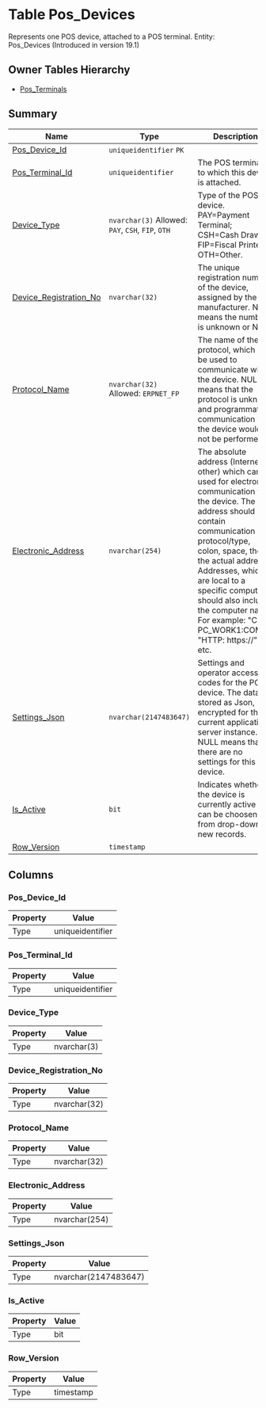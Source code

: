 # Table Pos_Devices

Represents one POS device, attached to a POS terminal. Entity: Pos_Devices (Introduced in version 19.1)

## Owner Tables Hierarchy

* [Pos_Terminals](Pos_Terminals.md)

## Summary

| Name | Type | Description |
| - | - | --- |
|[Pos_Device_Id](#pos_device_id)|`uniqueidentifier` `PK`||
|[Pos_Terminal_Id](#pos_terminal_id)|`uniqueidentifier` |The POS terminal, to which this device is attached.|
|[Device_Type](#device_type)|`nvarchar(3)` Allowed: `PAY`, `CSH`, `FIP`, `OTH`|Type of the POS device. PAY=Payment Terminal; CSH=Cash Drawer; FIP=Fiscal Printer; OTH=Other.|
|[Device_Registration_No](#device_registration_no)|`nvarchar(32)` |The unique registration number of the device, assigned by the manufacturer. NULL means the number is unknown or N/A.|
|[Protocol_Name](#protocol_name)|`nvarchar(32)` Allowed: `ERPNET_FP`|The name of the protocol, which can be used to communicate with the device. NULL means that the protocol is unknown and programmatic communication with the device would not be performed.|
|[Electronic_Address](#electronic_address)|`nvarchar(254)` |The absolute address (Internet or other) which can be used for electronic communication with the device. The address should contain communication protocol/type, colon, space, then the actual address. Addresses, which are local to a specific computer, should also include the computer name. For example: "COM: PC_WORK1:COM1", "HTTP: https://<addr>", etc.|
|[Settings_Json](#settings_json)|`nvarchar(2147483647)` |Settings and operator access codes for the POS device. The data is stored as Json, encrypted for the current application server instance. NULL means that there are no settings for this device.|
|[Is_Active](#is_active)|`bit` |Indicates whether the device is currently active and can be choosen from drop-downs in new records.|
|[Row_Version](#row_version)|`timestamp` ||

## Columns

### Pos_Device_Id

| Property | Value |
| - | - |
|Type|uniqueidentifier|

### Pos_Terminal_Id

| Property | Value |
| - | - |
|Type|uniqueidentifier|

### Device_Type

| Property | Value |
| - | - |
|Type|nvarchar(3)|

### Device_Registration_No

| Property | Value |
| - | - |
|Type|nvarchar(32)|

### Protocol_Name

| Property | Value |
| - | - |
|Type|nvarchar(32)|

### Electronic_Address

| Property | Value |
| - | - |
|Type|nvarchar(254)|

### Settings_Json

| Property | Value |
| - | - |
|Type|nvarchar(2147483647)|

### Is_Active

| Property | Value |
| - | - |
|Type|bit|

### Row_Version

| Property | Value |
| - | - |
|Type|timestamp|


